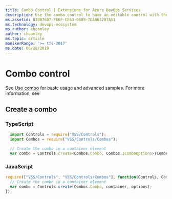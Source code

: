 ```yaml
---
title: Combo Control | Extensions for Azure DevOps Services
description: Use the combo control to have an editable control with the drop down support like list, tree, date-time and multi-value.
ms.assetid: 830B76D7-FE6F-CE63-0689-7DA663207A51
ms.technology: devops-ecosystem
ms.author: chcomley
author: chcomley
ms.topic: article
monikerRange: '>= tfs-2017'
ms.date: 06/28/2019
---
```


# Combo control

See [Use combo](../../../develop/ui-controls/comboo.md) for basic usage and advanced samples. For more information, see

## Create a combo

### TypeScript

```javascript
  import Controls = require("VSS/Controls");
  import Combos = require("VSS/Controls/Combos");

  // Create the combo in a container element
  var combo = Controls.create<Combos.Combo, Combos.IComboOptions>(Combos.Combo, container, options);
```

### JavaScript

```javascript
require(["VSS/Controls", "VSS/Controls/Combos"], function(Controls, Combos) {
  // Create the combo in a container element
  var combo = Controls.create(Combos.Combo, container, options);
});
```
